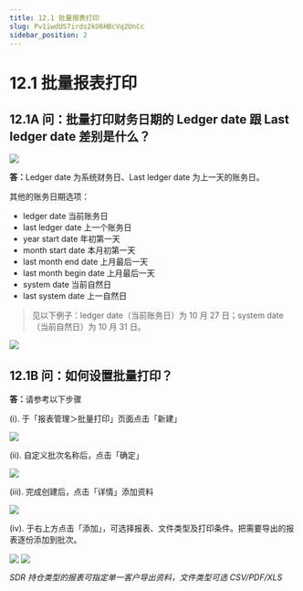 ```yaml
---
title: 12.1 批量报表打印
slug: Pv1iwdUS7irds2kU6HBcVq2UnCc
sidebar_position: 2
---
```



# 12.1 批量报表打印

## 12.1A 问：批量打印财务日期的 Ledger date 跟 Last ledger date 差别是什么？

<img src="/assets/EMzvb1psToROsGxaZHncikbhnRc.png" src-width="2388" src-height="956" align="center"/>

<b>答：</b>Ledger date 为系统财务日、Last ledger date 为上一天的账务日。

其他的账务日期选项： 

- ledger date 当前账务日
- last ledger date 上一个账务日
- year start date 年初第一天
- month start date 本月初第一天
- last month end date 上月最后一天
- last month begin date 上月最后一天
- system date 当前自然日
- last system date 上一自然日


> 见以下例子：ledger date（当前账务日）为 10 月 27 日；system date（当前自然日）为 10 月 31 日。

<img src="/assets/JKdpbORPwoAyv7xLSUXcWGOsn7d.png" src-width="368" src-height="558"/>

## 12.1B 问：如何设置批量打印？

<b>答：</b>请参考以下步骤

(i). 于「报表管理＞批量打印」页面点击「新建」

<img src="/assets/GQ8MbYdohoGashx1ZnicEcOunib.png" src-width="2640" src-height="990" align="center"/>

(ii). 自定义批次名称后，点击「确定」 

<img src="/assets/Mb38bcmAeodd9Hx5j0GcZZ8zn1e.png" src-width="2369" src-height="938" align="center"/>

(iii). 完成创建后，点击「详情」添加资料

<img src="/assets/E8szbIkDioomC8xYFlQc5xSYnUc.png" src-width="2623" src-height="986" align="center"/>

(iv). 于右上方点击「添加」，可选择报表、文件类型及打印条件。把需要导出的报表逐份添加到批次。

<img src="/assets/ZVy0bIO1wobx0axK7N8ch7Ytnnc.png" src-width="2380" src-height="485" align="center"/>

<img src="/assets/GKUJbMpfVo3hC5x5AwTcdVKTn0f.png" src-width="2194" src-height="1387" align="center"/>

<em>SDR 持仓类型的报表可指定单一客户导出资料，文件类型可选 CSV/PDF/XLS</em>

